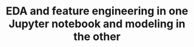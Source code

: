 ---
title: EDA and feature engineering in one Jupyter notebook and modeling in the other
weight: 1
variants: +flyte -serverless -byoc -selfmanaged
layout: py_example
example_file: /external/unionai-examples/flyte-tutorials/exploratory_data_analysis/exploratory_data_analysis/notebooks_as_tasks.py
---